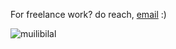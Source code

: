 For freelance work? do reach, [email](mailto:muilibilal@gmail.com) :)

<img src="https://github-readme-stats.vercel.app/api?username=muilibilal&show_icons=true&theme=gotham" alt="muilibilal" />
